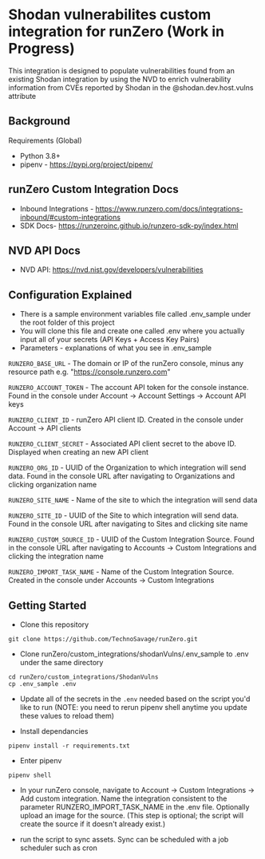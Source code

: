 # Shodan vulnerabilites custom integration for runZero (Work in Progress)
This integration is designed to populate vulnerabilities found from an existing Shodan integration by using the NVD to enrich vulnerability information from CVEs reported by Shodan in the @shodan.dev.host.vulns attribute

## Background

Requirements (Global)

- Python 3.8+
- pipenv - https://pypi.org/project/pipenv/

## runZero Custom Integration Docs

- Inbound Integrations - https://www.runzero.com/docs/integrations-inbound/#custom-integrations
- SDK Docs- https://runzeroinc.github.io/runzero-sdk-py/index.html

## NVD API Docs

- NVD API: https://nvd.nist.gov/developers/vulnerabilities

## Configuration Explained

- There is a sample environment variables file called .env_sample under the root folder of this project
- You will clone this file and create one called .env where you actually input all of your secrets (API Keys + Access Key Pairs)
- Parameters - explanations of what you see in .env_sample

`RUNZERO_BASE_URL` - The domain or IP of the runZero console, minus any resource path e.g. "https://console.runzero.com"

`RUNZERO_ACCOUNT_TOKEN` - The account API token for the console instance. Found in the console under Account -> Account Settings -> Account API keys

`RUNZERO_CLIENT_ID` - runZero API client ID. Created in the console under Account -> API clients

`RUNZERO_CLIENT_SECRET` - Associated API client secret to the above ID. Displayed when creating an new API client

`RUNZERO_ORG_ID` - UUID of the Organization to which integration will send data. Found in the console URL after navigating to Organizations and clicking organization name

`RUNZERO_SITE_NAME` - Name of the site to which the integration will send data

`RUNZERO_SITE_ID` - UUID of the Site to which integration will send data. Found in the console URL after navigating to Sites and clicking site name

`RUNZERO_CUSTOM_SOURCE_ID` - UUID of the Custom Integration Source. Found in the console URL after navigating to Accounts -> Custom Integrations and clicking the integration name

`RUNZERO_IMPORT_TASK_NAME` - Name of the Custom Integration Source. Created in the console under Accounts -> Custom Integrations

## Getting Started

- Clone this repository

```
git clone https://github.com/TechnoSavage/runZero.git
```

- Clone runZero/custom_integrations/shodanVulns/.env_sample to .env under the same directory

```
cd runZero/custom_integrations/ShodanVulns
cp .env_sample .env
```

- Update all of the secrets in the `.env` needed based on the script you'd like to run (NOTE: you need to rerun pipenv shell anytime you update these  values to reload them)

- Install dependancies

```
pipenv install -r requirements.txt
```

- Enter pipenv

```
pipenv shell
```
- In your runZero console, navigate to Account -> Custom Integrations -> Add custom integration. Name the integration consistent to the parameter RUNZERO_IMPORT_TASK_NAME in the .env file. Optionally upload an image for the source. 
(This step is optional; the script will create the source if it doesn't already exist.)

- run the script to sync assets. Sync can be scheduled with a job scheduler such as cron